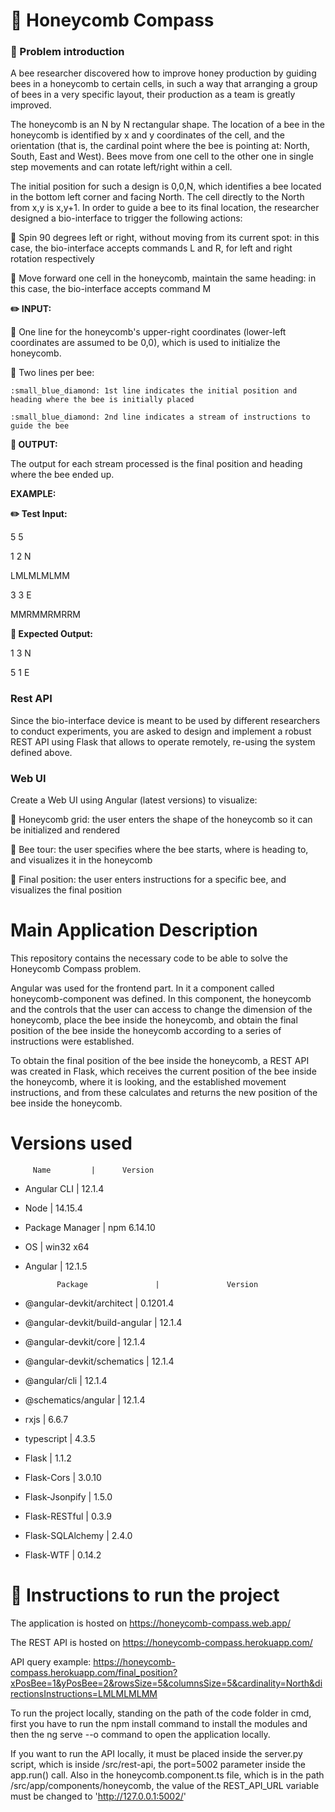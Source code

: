# :honeybee: Honeycomb Compass
### :page_with_curl: Problem introduction

A bee researcher discovered how to improve honey production by guiding bees in a honeycomb to certain cells, in such a way that arranging a group of bees in a very specific layout, their production as a team is greatly improved.

The honeycomb is an N by N rectangular shape. The location of a bee in the honeycomb is identified by x and y coordinates of the cell, and the orientation (that is, the cardinal point where the bee is pointing at: North, South, East and West). Bees move from one cell to the other one in single step movements and can rotate left/right within a cell.

The initial position for such a design is 0,0,N, which identifies a bee located in the bottom left corner and facing North. The cell directly to the North from x,y is x,y+1.
In order to guide a bee to its final location, the researcher designed a bio-interface to trigger the following actions:

:small_blue_diamond: Spin 90 degrees left or right, without moving from its current spot: in this case, the bio-interface accepts commands L and R, for left and right rotation respectively

:small_blue_diamond: Move forward one cell in the honeycomb, maintain the same heading: in this case, the bio-interface accepts command M

**:pencil2: INPUT:**

:small_blue_diamond: One line for the honeycomb's upper-right coordinates (lower-left coordinates are assumed to be 0,0), which is used to initialize the honeycomb.

:small_blue_diamond: Two lines per bee:

    :small_blue_diamond: 1st line indicates the initial position and heading where the bee is initially placed

    :small_blue_diamond: 2nd line indicates a stream of instructions to guide the bee

**:pencil: OUTPUT:**

The output for each stream processed is the final position and heading where the bee ended up.
 
**EXAMPLE:**
 
**:pencil2: Test Input:**
 
5 5

1 2 N

LMLMLMLMM

3 3 E

MMRMMRMRRM
 
**:pencil: Expected Output:**
 
1 3 N

5 1 E

### Rest API
Since the bio-interface device is meant to be used by different researchers to conduct experiments, you are asked to design and implement a robust REST API using Flask that allows to operate remotely, re-using the system defined above.
 
### Web UI
Create a Web UI using Angular (latest versions) to visualize:

:small_blue_diamond: Honeycomb grid: the user enters the shape of the honeycomb so it can be initialized and rendered

:small_blue_diamond: Bee tour: the user specifies where the bee starts, where is heading to, and visualizes it in the honeycomb

:small_blue_diamond: Final position: the user enters instructions for a specific bee, and visualizes the final position

# Main Application Description
This repository contains the necessary code to be able to solve the Honeycomb Compass problem. 

Angular was used for the frontend part. In it a component called honeycomb-component was defined. In this component, the honeycomb and the controls that the user can access to change the dimension of the honeycomb, place the bee inside the honeycomb, and obtain the final position of the bee inside the honeycomb according to a series of instructions were established.

To obtain the final position of the bee inside the honeycomb, a REST API was created in Flask, which receives the current position of the bee inside the honeycomb, where it is looking, and the established movement instructions, and from these calculates and returns the new position of the bee inside the honeycomb. 

# Versions used
         Name         |      Version
 - Angular CLI        |      12.1.4
 - Node               |      14.15.4
 - Package Manager    |    npm 6.14.10
 - OS                 |     win32 x64
 - Angular            |      12.1.5
 
              Package               |               Version
 - @angular-devkit/architect        |               0.1201.4
 - @angular-devkit/build-angular    |               12.1.4
 - @angular-devkit/core             |               12.1.4
 - @angular-devkit/schematics       |               12.1.4
 - @angular/cli                     |               12.1.4
 - @schematics/angular              |               12.1.4
 - rxjs                             |               6.6.7
 - typescript                       |               4.3.5
 - Flask                            |               1.1.2
 - Flask-Cors                       |               3.0.10
 - Flask-Jsonpify                   |               1.5.0
 - Flask-RESTful                    |               0.3.9
 - Flask-SQLAlchemy                 |               2.4.0
 - Flask-WTF                        |               0.14.2

# :link: Instructions to run the project
The application is hosted on https://honeycomb-compass.web.app/ 

The REST API is hosted on https://honeycomb-compass.herokuapp.com/

API query example: https://honeycomb-compass.herokuapp.com/final_position?xPosBee=1&yPosBee=2&rowsSize=5&columnsSize=5&cardinality=North&directionsInstructions=LMLMLMLMM 

To run the project locally, standing on the path of the code folder in cmd, first you have to run the npm install command to install the modules and then the ng serve --o command to open the application locally.

If you want to run the API locally, it must be placed inside the server.py script, which is inside /src/rest-api, the port=5002 parameter inside the app.run() call. Also in the honeycomb.component.ts file, which is in the path /src/app/components/honeycomb, the value of the REST_API_URL variable must be changed to 'http://127.0.0.1:5002/'